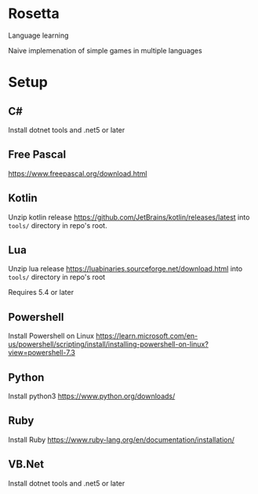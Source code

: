 # Rosetta
Language learning

Naive implemenation of simple games in multiple languages

# Setup

## C#
Install dotnet tools and .net5 or later

## Free Pascal
https://www.freepascal.org/download.html

## Kotlin
Unzip kotlin release https://github.com/JetBrains/kotlin/releases/latest into `tools/` directory in repo's root. 

## Lua
Unzip lua release https://luabinaries.sourceforge.net/download.html into `tools/` directory in repo's root

Requires 5.4 or later
## Powershell
Install Powershell on Linux https://learn.microsoft.com/en-us/powershell/scripting/install/installing-powershell-on-linux?view=powershell-7.3

## Python
Install python3 https://www.python.org/downloads/

## Ruby
Install Ruby https://www.ruby-lang.org/en/documentation/installation/
## VB.Net
Install dotnet tools and .net5 or later
